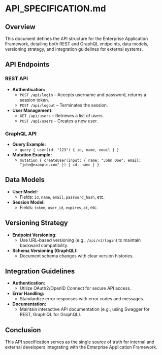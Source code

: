 # API_SPECIFICATION.md

## Overview

This document defines the API structure for the Enterprise Application Framework, detailing both REST and GraphQL endpoints, data models, versioning strategy, and integration guidelines for external systems.

## API Endpoints

### REST API

- **Authentication:**  
  - `POST /api/login` – Accepts username and password, returns a session token.  
  - `POST /api/logout` – Terminates the session.
- **User Management:**  
  - `GET /api/users` – Retrieves a list of users.  
  - `POST /api/users` – Creates a new user.

### GraphQL API

- **Query Example:**  
  - `query { user(id: "123") { id, name, email } }`
- **Mutation Example:**  
  - `mutation { createUser(input: { name: "John Doe", email: "john@example.com" }) { id, name } }`

## Data Models

- **User Model:**  
  - Fields: `id`, `name`, `email`, `password_hash`, etc.
- **Session Model:**  
  - Fields: `token`, `user_id`, `expires_at`, etc.

## Versioning Strategy

- **Endpoint Versioning:**  
  - Use URL-based versioning (e.g., `/api/v1/login`) to maintain backward compatibility.
- **Schema Versioning (GraphQL):**  
  - Document schema changes with clear version histories.

## Integration Guidelines

- **Authentication:**  
  - Utilize OAuth2/OpenID Connect for secure API access.
- **Error Handling:**  
  - Standardize error responses with error codes and messages.
- **Documentation:**  
  - Maintain interactive API documentation (e.g., using Swagger for REST, GraphiQL for GraphQL).

## Conclusion

This API specification serves as the single source of truth for internal and external developers integrating with the Enterprise Application Framework.

